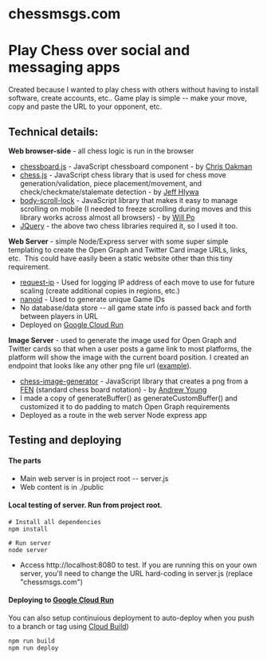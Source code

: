 # chessmsgs.com
# Play Chess over social and messaging apps

Created because I wanted to play chess with others without having to install software, create accounts, etc.. Game play is simple -- make your move, copy and paste the URL to your opponent, etc.

## Technical details:

**Web browser-side** - all chess logic is run in the browser

* [chessboard.js](https://github.com/oakmac/chessboardjs/) - JavaScript chessboard component - by [Chris Oakman](https://twitter.com/oakmac1)
* [chess.js](https://github.com/jhlywa/chess.js) - JavaScript chess library that is used for chess move generation/validation, piece placement/movement, and check/checkmate/stalemate detection - by [Jeff Hlywa](https://twitter.com/jhlywa)
* [body-scroll-lock](https://github.com/willmcpo/body-scroll-lock) - JavaScript library that makes it easy to manage scrolling on mobile (I needed to freeze scrolling during moves and this library works across almost all browsers) - by [Will Po](https://github.com/willmcpo)
* [JQuery](https://jquery.com/) - the above two chess libraries required it, so I used it too.

**Web Server**  - simple Node/Express server with some super simple templating to create the Open Graph and Twitter Card image URLs, links, etc.  This could have easily been a static website other than this tiny requirement.

* [request-ip](https://www.npmjs.com/package/request-ip) - Used for logging IP address of each move to use for future scaling (create additional copies in regions, etc.)
* [nanoid](https://www.npmjs.com/package/nanoid) - Used to generate unique Game IDs
* No database/data store -- all game state info is passed back and forth between players in URL
* Deployed on [Google Cloud Run](https://cloud.google.com/run?utm_campaign=CDR_grw_series_chessapp_release_120320&utm_source=external&utm_medium=web)

**Image Server** - used to generate the image used for Open Graph and Twitter cards so that when a user posts a game link to most platforms, the platform will show the image with the current board position. I created an endpoint that looks like any other png file url ([example](https://chessmsgs.com/fenimg/rn1qkbnr/ppp1pppp/8/3p4/3P2b1/2N5/PPP1PPPP/R1BQKBNR%20w%20KQkq%20-%202%203.png)).

* [chess-image-generator](https://github.com/andyruwruw/chess-image-generator) - JavaScript library that creates a png from a [FEN](https://en.wikipedia.org/wiki/Forsyth%E2%80%93Edwards_Notation) (standard chess board notation) - by [Andrew Young](https://andyruwruw.com/)
* I made a copy of generateBuffer() as generateCustomBuffer() and customized it to do padding to match Open Graph requirements
* Deployed as a route in the web server Node express app

## Testing and deploying

#### The parts
* Main web server is in project root -- server.js
* Web content is in ./public

#### Local testing of server. Run from project root.
```
# Install all dependencies
npm install

# Run server
node server
```

* Access http://localhost:8080 to test. If you are running this on your own server, you'll need to change the URL hard-coding in server.js (replace "chessmsgs.com")

#### Deploying to [Google Cloud Run](https://cloud.google.com/run?utm_campaign=CDR_grw_series_chessapp_release_120320&utm_source=external&utm_medium=web)
You can also setup continuious deployment to auto-deploy when you push to a branch or tag using [Cloud Build](https://cloud.google.com/cloud-build?utm_campaign=CDR_grw_series_chessapp_release_120320&utm_source=external&utm_medium=web))
```
npm run build
npm run deploy
```

